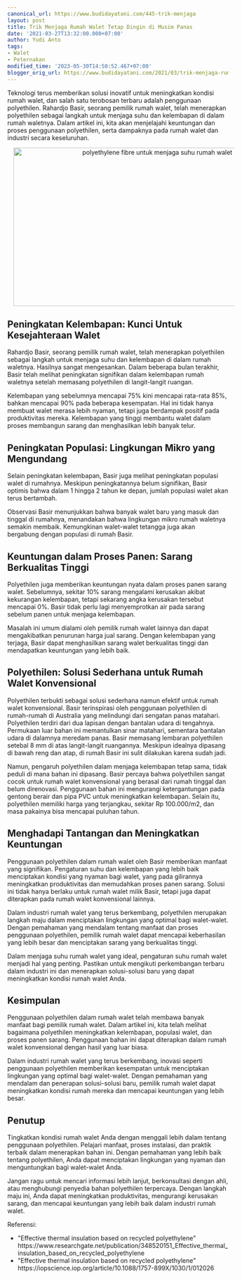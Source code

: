 ```yaml
---
canonical_url: https://www.budidayatani.com/445-trik-menjaga
layout: post
title: Trik Menjaga Rumah Walet Tetap Dingin di Musim Panas
date: '2021-03-27T13:32:00.000+07:00'
author: Yudi Anto
tags:
- Walet
- Peternakan
modified_time: '2023-05-30T14:50:52.467+07:00'
blogger_orig_url: https://www.budidayatani.com/2021/03/trik-menjaga-rumah-walet-tetap-dingin.html
---
```


<p>Teknologi terus memberikan solusi inovatif untuk meningkatkan kondisi rumah walet, dan salah satu terobosan terbaru adalah penggunaan polyethilen. Rahardjo Basir, seorang pemilik rumah walet, telah menerapkan polyethilen sebagai langkah untuk menjaga suhu dan kelembapan di dalam rumah waletnya. Dalam artikel ini, kita akan menjelajahi keuntungan dan proses penggunaan polyethilen, serta dampaknya pada rumah walet dan industri secara keseluruhan.</p><div class="separator" style="clear: both; text-align: center;"><a href="https://blogger.googleusercontent.com/img/b/R29vZ2xl/AVvXsEjzOb87eanMv15UZ1sVF55EIUuB6_f7nUDtI1rKtBbflSGmouvWRNDkvPH-mzT57oQB4xKI4915F5TnqyfsU1thhHPkpilm1u3_eB6A7UYiBBhq-e9XUU9IPApXhoLecX5z627PhLKNidA5cRF-uOVEhQXn1tGCmlmjU_kRSuqiZUw31QvE8QKoRuorVA/s2133/polyethilen.jpg" imageanchor="1" style="margin-left: 1em; margin-right: 1em;"><img alt="polyethylene fibre untuk menjaga suhu rumah walet" border="0" data-original-height="1200" data-original-width="2133" height="360" src="https://blogger.googleusercontent.com/img/b/R29vZ2xl/AVvXsEjzOb87eanMv15UZ1sVF55EIUuB6_f7nUDtI1rKtBbflSGmouvWRNDkvPH-mzT57oQB4xKI4915F5TnqyfsU1thhHPkpilm1u3_eB6A7UYiBBhq-e9XUU9IPApXhoLecX5z627PhLKNidA5cRF-uOVEhQXn1tGCmlmjU_kRSuqiZUw31QvE8QKoRuorVA/w640-h360/polyethilen.jpg" width="640" /></a></div><h2>Peningkatan Kelembapan: Kunci Untuk Kesejahteraan Walet</h2><p>Rahardjo Basir, seorang pemilik rumah walet, telah menerapkan polyethilen sebagai langkah untuk menjaga suhu dan kelembapan di dalam rumah waletnya. Hasilnya sangat mengesankan. Dalam beberapa bulan terakhir, Basir telah melihat peningkatan signifikan dalam kelembapan rumah waletnya setelah memasang polyethilen di langit-langit ruangan.</p><p>Kelembapan yang sebelumnya mencapai 75% kini mencapai rata-rata 85%, bahkan mencapai 90% pada beberapa kesempatan. Hal ini tidak hanya membuat walet merasa lebih nyaman, tetapi juga berdampak positif pada produktivitas mereka. Kelembapan yang tinggi membantu walet dalam proses membangun sarang dan menghasilkan lebih banyak telur.</p><h2>Peningkatan Populasi: Lingkungan Mikro yang Mengundang</h2><p>Selain peningkatan kelembapan, Basir juga melihat peningkatan populasi walet di rumahnya. Meskipun peningkatannya belum signifikan, Basir optimis bahwa dalam 1 hingga 2 tahun ke depan, jumlah populasi walet akan terus bertambah.</p><p>Observasi Basir menunjukkan bahwa banyak walet baru yang masuk dan tinggal di rumahnya, menandakan bahwa lingkungan mikro rumah waletnya semakin membaik. Kemungkinan walet-walet tetangga juga akan bergabung dengan populasi di rumah Basir.</p><h2>Keuntungan dalam Proses Panen: Sarang Berkualitas Tinggi</h2><p>Polyethilen juga memberikan keuntungan nyata dalam proses panen sarang walet. Sebelumnya, sekitar 10% sarang mengalami kerusakan akibat kekurangan kelembapan, tetapi sekarang angka kerusakan tersebut mencapai 0%. Basir tidak perlu lagi menyemprotkan air pada sarang sebelum panen untuk menjaga kelembapan.</p><p>Masalah ini umum dialami oleh pemilik rumah walet lainnya dan dapat mengakibatkan penurunan harga jual sarang. Dengan kelembapan yang terjaga, Basir dapat menghasilkan sarang walet berkualitas tinggi dan mendapatkan keuntungan yang lebih baik.</p><h2>Polyethilen: Solusi Sederhana untuk Rumah Walet Konvensional</h2><p>Polyethilen terbukti sebagai solusi sederhana namun efektif untuk rumah walet konvensional. Basir terinspirasi oleh penggunaan polyethilen di rumah-rumah di Australia yang melindungi dari sengatan panas matahari. Polyethilen terdiri dari dua lapisan dengan bantalan udara di tengahnya. Permukaan luar bahan ini memantulkan sinar matahari, sementara bantalan udara di dalamnya meredam panas. Basir memasang lembaran polyethilen setebal 8 mm di atas langit-langit ruangannya. Meskipun idealnya dipasang di bawah reng dan atap, di rumah Basir ini sulit dilakukan karena sudah jadi.</p><p>Namun, pengaruh polyethilen dalam menjaga kelembapan tetap sama, tidak peduli di mana bahan ini dipasang. Basir percaya bahwa polyethilen sangat cocok untuk rumah walet konvensional yang berasal dari rumah tinggal dan belum direnovasi. Penggunaan bahan ini mengurangi ketergantungan pada gentong berair dan pipa PVC untuk meningkatkan kelembapan. Selain itu, polyethilen memiliki harga yang terjangkau, sekitar Rp 100.000/m2, dan masa pakainya bisa mencapai puluhan tahun.</p><h2>Menghadapi Tantangan dan Meningkatkan Keuntungan</h2><p>Penggunaan polyethilen dalam rumah walet oleh Basir memberikan manfaat yang signifikan. Pengaturan suhu dan kelembapan yang lebih baik menciptakan kondisi yang nyaman bagi walet, yang pada gilirannya meningkatkan produktivitas dan memudahkan proses panen sarang. Solusi ini tidak hanya berlaku untuk rumah walet milik Basir, tetapi juga dapat diterapkan pada rumah walet konvensional lainnya.</p><p>Dalam industri rumah walet yang terus berkembang, polyethilen merupakan langkah maju dalam menciptakan lingkungan yang optimal bagi walet-walet. Dengan pemahaman yang mendalam tentang manfaat dan proses penggunaan polyethilen, pemilik rumah walet dapat mencapai keberhasilan yang lebih besar dan menciptakan sarang yang berkualitas tinggi.</p><p>Dalam menjaga suhu rumah walet yang ideal, pengaturan suhu rumah walet menjadi hal yang penting. Pastikan untuk mengikuti perkembangan terbaru dalam industri ini dan menerapkan solusi-solusi baru yang dapat meningkatkan kondisi rumah walet Anda.</p><h2>Kesimpulan</h2><p>Penggunaan polyethilen dalam rumah walet telah membawa banyak manfaat bagi pemilik rumah walet. Dalam artikel ini, kita telah melihat bagaimana polyethilen meningkatkan kelembapan, populasi walet, dan proses panen sarang. Penggunaan bahan ini dapat diterapkan dalam rumah walet konvensional dengan hasil yang luar biasa.</p><p>Dalam industri rumah walet yang terus berkembang, inovasi seperti penggunaan polyethilen memberikan kesempatan untuk menciptakan lingkungan yang optimal bagi walet-walet. Dengan pemahaman yang mendalam dan penerapan solusi-solusi baru, pemilik rumah walet dapat meningkatkan kondisi rumah mereka dan mencapai keuntungan yang lebih besar.</p><h2>Penutup</h2><p>Tingkatkan kondisi rumah walet Anda dengan menggali lebih dalam tentang penggunaan polyethilen. Pelajari manfaat, proses instalasi, dan praktik terbaik dalam menerapkan bahan ini. Dengan pemahaman yang lebih baik tentang polyethilen, Anda dapat menciptakan lingkungan yang nyaman dan menguntungkan bagi walet-walet Anda.</p><p>Jangan ragu untuk mencari informasi lebih lanjut, berkonsultasi dengan ahli, atau menghubungi penyedia bahan polyethilen terpercaya. Dengan langkah maju ini, Anda dapat meningkatkan produktivitas, mengurangi kerusakan sarang, dan mencapai keuntungan yang lebih baik dalam industri rumah walet.</p><p>Referensi:</p><ul><li>"Effective thermal insulation based on recycled polyethylene" https://www.researchgate.net/publication/348520151_Effective_thermal_insulation_based_on_recycled_polyethylene</li><li>"Effective thermal insulation based on recycled polyethylene" https://iopscience.iop.org/article/10.1088/1757-899X/1030/1/012026</li></ul>